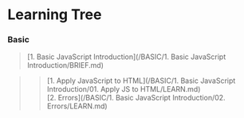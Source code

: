 # Learning Tree

### Basic
> [1. Basic JavaScript Introduction](/BASIC/1. Basic JavaScript Introduction/BRIEF.md)  

> > [1. Apply JavaScript to HTML](/BASIC/1. Basic JavaScript Introduction/01. Apply JS to HTML/LEARN.md)  
> > [2. Errors](/BASIC/1. Basic JavaScript Introduction/02. Errors/LEARN.md)